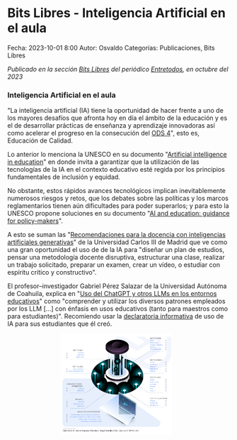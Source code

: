 Bits Libres - Inteligencia Artificial en el aula
==================================

Fecha: 2023-10-01 8:00
Autor: Osvaldo
Categorías: Publicaciones, Bits Libres

_Publicado en la sección [Bits Libres](http://www.gulag.org.mx/sobre-la-seccion-bits-libres.html) del periódico [Entretodos](http://periodicoentretodos.mx/version-impresa/), en octubre del 2023_

<!-- break -->

### Inteligencia Artificial en el aula

"La inteligencia artificial (IA) tiene la oportunidad de hacer frente a uno de los mayores desafíos que afronta hoy en día el ámbito de la educación y es el de desarrollar prácticas de enseñanza y aprendizaje innovadoras así como acelerar el progreso en la consecución del [ODS 4](https://www.un.org/sustainabledevelopment/es/education/)", esto es, Educación de Calidad. 

Lo anterior lo menciona la UNESCO en su documento "[Artificial intelligence in education](https://www.unesco.org/en/digital-education/artificial-intelligence)" en donde invita a garantizar que la utilización de las tecnologías de la IA en el contexto educativo esté regida por los principios fundamentales de inclusión y equidad.

No obstante, estos rápidos avances tecnológicos implican inevitablemente numerosos riesgos y retos, que los debates sobre las políticas y los marcos reglamentarios tienen aún dificultades para poder superarlos; y para esto la UNESCO propone soluciones en su documento "[AI and education: guidance for policy-makers](https://unesdoc.unesco.org/ark:/48223/pf0000376709)".

A esto se suman las "[Recomendaciones para la docencia con inteligencias artificiales generativas](https://e-archivo.uc3m.es/bitstream/handle/10016/37989/recomendaciones_inteligencias_artificiales_uc3m_2023.pdf)" de la Universidad Carlos III de Madrid que ve como una gran oportunidad el uso de de la IA para "diseñar un plan de estudios, pensar una metodología docente disruptiva, estructurar una clase, realizar un trabajo solicitado, preparar un examen, crear un vídeo, o estudiar con espíritu crítico y constructivo".

El profesor–investigador Gabriel Pérez Salazar de la Universidad Autónoma de Coahuila, explica en "[Uso del ChatGPT y otros LLMs en los entornos educativos](https://gabrielperezsalazar.files.wordpress.com/2023/08/perez-salazar-uso-del-chatgpt-y-otros-llms-en-los-entornos-educativos.pdf)" como "comprender y utilizar los diversos patrones empleados por los LLM [...] con énfasis en usos educativos (tanto para maestros como para estudiantes)". Recomiendo usar la [declaratoria informativa](https://www.unotv.com/estados/coahuila/profesor-crea-declaratoria-informativa-para-que-sus-alumnos-digan-si-una-ia-hizo-su-tarea/) de uso de IA para sus estudiantes que él creó.

<center>
<a href="2023-10-01-Bits-Libres-Inteligencia-Artificial-en-el-aula/uc3m.png">
<img class="img-responsive" style="width:50%;height:auto;margin-right:12px;" src="2023-10-01-Bits-Libres-Inteligencia-Artificial-en-el-aula/uc3m.png" alt="AI" width="250" height="325">
</a>
</center>

